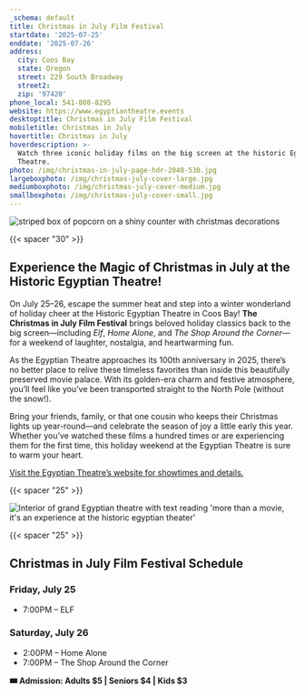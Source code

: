 ```yaml
---
_schema: default
title: Christmas in July Film Festival
startdate: '2025-07-25'
enddate: '2025-07-26'
address:
  city: Coos Bay
  state: Oregon
  street: 229 South Broadway
  street2:
  zip: '97420'
phone_local: 541-808-8295
website: https://www.egyptiantheatre.events
desktoptitle: Christmas in July Film Festival
mobiletitle: Christmas in July
hovertitle: Christmas in July
hoverdescription: >-
  Watch three iconic holiday films on the big screen at the historic Egyptian
  Theatre.
photo: /img/christmas-in-july-page-hdr-2048-530.jpg
largeboxphoto: /img/christmas-july-cover-large.jpg
mediumboxphoto: /img/christmas-july-cover-medium.jpg
smallboxphoto: /img/christmas-july-cover-small.jpg
---
```

![striped box of popcorn on a shiny counter with christmas decorations](/img/christmas-in-july-header-695x322.jpg)

{{< spacer "30" >}}

## **Experience the Magic of Christmas in July at the Historic Egyptian Theatre!**

On July 25–26, escape the summer heat and step into a winter wonderland of holiday cheer at the Historic Egyptian Theatre in Coos Bay! **The Christmas in July Film Festival** brings beloved holiday classics back to the big screen—including *Elf*, *Home Alone*, and *The Shop Around the Corner*—for a weekend of laughter, nostalgia, and heartwarming fun.

As the Egyptian Theatre approaches its 100th anniversary in 2025, there’s no better place to relive these timeless favorites than inside this beautifully preserved movie palace. With its golden-era charm and festive atmosphere, you’ll feel like you’ve been transported straight to the North Pole (without the snow!).

Bring your friends, family, or that one cousin who keeps their Christmas lights up year-round—and celebrate the season of joy a little early this year. Whether you’ve watched these films a hundred times or are experiencing them for the first time, this holiday weekend at the Egyptian Theatre is sure to warm your heart.

<a href="https://www.egyptiantheatre.events" target="_blank" rel="noopener">Visit the Egyptian Theatre’s website for showtimes and details.</a>

{{< spacer "25" >}}

![Interior of grand Egyptian theatre with text reading 'more than a movie, it's an experience at the historic egyptian theater'](/img/interior-panoramic-695x405.jpg)

{{< spacer "25" >}}

## Christmas in July Film Festival Schedule

### Friday, July 25

* 7:00PM – ELF

### Saturday, July 26

* 2:00PM – Home Alone
* 7:00PM – The Shop Around the Corner

**🎟 Admission: Adults $5 \| Seniors $4 \| Kids $3**